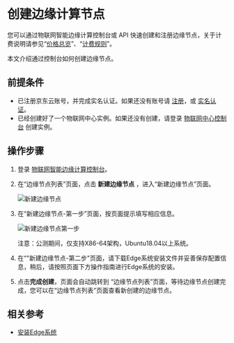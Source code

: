 # 创建边缘计算节点

您可以通过物联网智能边缘计算控制台或 API 快速创建和注册边缘节点，关于计费说明请参见“[价格总览](../Pricing/Billing-Overview.md)”、“[计费规则](../Pricing/Billing-Rules.md)”。

本文介绍通过控制台如何创建边缘节点。

## 前提条件
- 已注册京东云账号，并完成实名认证。如果还没有账号请 [注册](https://accounts.jdcloud.com/p/regPage?source=jdcloud%26ReturnUrl=%2f%2fuc.jdcloud.com%2fpassport%2fcomplete%3freturnUrl%3dhttp%3A%2F%2Fuc.jdcloud.com%2Fredirect%2FloginRouter%3FreturnUrl%3Dhttps%253A%252F%252Fwww.jdcloud.com%252Fhelp%252Fdetail%252F734%252FisCatalog%252F1)，或 [实名认证](https://uc.jdcloud.com/account/certify)。
- 已经创建好了一个物联网中心实例。如果还没有创建，请登录 [物联网中心控制台](<https://iot-console.jdcloud.com/iothub>) 创建实例。

## 操作步骤
1. 登录 [物联网智能边缘计算控制台](<https://iot-console.jdcloud.com/iotedge>)。

2. 在“边缘节点列表”页面，点击 **新建边缘节点** ，进入“新建边缘节点”页面。

    ![新建边缘节点](https://github.com/jdcloudcom/cn/blob/master/image/mongodb/mongo-003.png)

3. 在“新建边缘节点-第一步”页面，按页面提示填写相应信息。

    ![新建边缘节点第一步](https://github.com/jdcloudcom/cn/blob/master/image/mongodb/mongo-003.png)

    注意：公测期间，仅支持X86-64架构，Ubuntu18.04以上系统。

4. 在“"新建边缘节点-第二步"页面，请下载Edge系统安装文件并妥善保存配置信息，稍后，请按照页面下方操作指南进行Edge系统的安装。

5. 点击**完成创建**，页面会自动跳转到 “边缘节点列表”页面，等待边缘节点创建完成，您可以在“边缘节点列表”页面查看新创建的边缘节点。

## 相关参考

- [安装Edge系统](Install-Edge-System.md)
